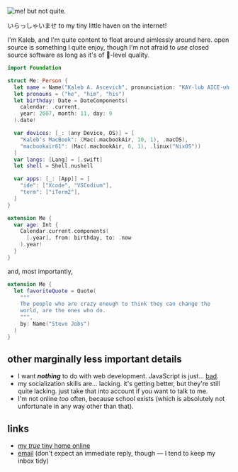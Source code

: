 ![me! but not quite.](https://github.com/user-attachments/assets/c0ce4e2a-13b0-4154-bcf9-27324a35bcf9 "me! but not quite.")

いらっしゃいませ to my tiny little haven on the internet!

I'm Kaleb, and I'm quite content to float around aimlessly around here. open source is something I quite enjoy, though I'm not afraid to _use_ closed source software as long as it's of 🍎-level quality.

```swift
import Foundation

struct Me: Person {
  let name = Name("Kaleb A. Ascevich", pronunciation: "KAY-lub AICE-uh-vitch")
  let pronouns = ("he", "him", "his")
  let birthday: Date = DateComponents(
    calendar: .current,
    year: 2007, month: 11, day: 9
  ).date!

  var devices: [_: (any Device, OS)] = [
    "Kaleb‘s MacBook": (Mac(.macbookAir, 10, 1), .macOS),
    "macbookair61": (Mac(.macbookAir, 6, 1), .linux("NixOS"))
  ]
  var langs: [Lang] = [.swift]
  let shell = Shell.nushell

  var apps: [_: [App]] = [
    "ide": ["Xcode", "VSCodium"],
    "term": ["iTerm2"],
  ]
}

extension Me {
  var age: Int {
    Calendar.current.components(
      [.year], from: birthday, to: .now
    ).year!
  }
}
```

and, most importantly,

```swift
extension Me {
  let favoriteQuote = Quote(
    """
    The people who are crazy enough to think they can change the
    world, are the ones who do.
    """,
    by: Name("Steve Jobs")
  )
}
```

## other marginally less important details

- I want **_nothing_** to do with web development. JavaScript is just… [bad](https://www.destroyallsoftware.com/talks/wat).
- my socialization skills are… lacking. it's getting better, but they're still quite lacking. just take that into account if you want to talk to me.
- I'm not online *too* often, because school exists (which is absolutely not unfortunate in any way other than that).

## links

- [my *true* tiny home online](https://kaascevich.github.io)
- [email](mailto:cloths-fringe0s@icloud.com) (don't expect an immediate reply, though — I tend to keep my inbox tidy)
